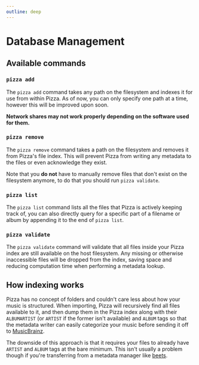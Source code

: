 ```yaml
---
outline: deep
---
```


# Database Management

## Available commands

### `pizza add`

The `pizza add` command takes any path on the filesystem and indexes it for use from within
Pizza. As of now, you can only specify one path at a time, however this will be improved upon
soon.

**Network shares may not work properly depending on the software used for them.**

### `pizza remove`

The `pizza remove` command takes a path on the filesystem and removes it from Pizza's file index.
This will prevent Pizza from writing any metadata to the files or even acknowledge they exist.

Note that you **do not** have to manually remove files that don't exist on the filesystem anymore,
to do that you should run `pizza validate`.

### `pizza list`

The `pizza list` command lists all the files that Pizza is actively keeping track of, you can also
directly query for a specific part of a filename or album by appending it to the end of `pizza list`.

### `pizza validate`

The `pizza validate` command will validate that all files inside your Pizza index are still available
on the host filesystem. Any missing or otherwise inaccessible files will be dropped from the index,
saving space and reducing computation time when performing a metadata lookup.

## How indexing works

Pizza has no concept of folders and couldn't care less about how your music is structured. When importing,
Pizza will recursively find all files available to it, and then dump them in the Pizza index along with their
`ALBUMARTIST` (or `ARTIST` if the former isn't available) and `ALBUM` tags so that the metadata writer can
easily categorize your music before sending it off to [MusicBrainz](https://musicbrainz.org).

The downside of this approach is that it requires your files to already have `ARTIST` and `ALBUM` tags at the bare
minimum. This isn't usually a problem though if you're transferring from a metadata manager like [beets](https://beets.io).
